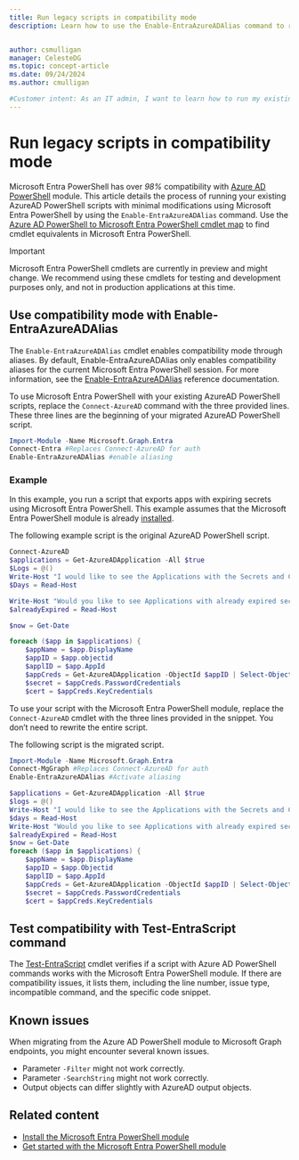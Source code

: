 ```yaml
---
title: Run legacy scripts in compatibility mode 
description: Learn how to use the Enable-EntraAzureADAlias command to run existing AzureAD PowerShell scripts in Microsoft Entra PowerShell with minimal modifications.


author: csmulligan
manager: CelesteDG
ms.topic: concept-article
ms.date: 09/24/2024
ms.author: cmulligan

#Customer intent: As an IT admin, I want to learn how to run my existing scripts from Azure AD PowerShell in Microsoft Entra PowerShell so that I can smoothly transition to using Microsoft Entra PowerShell in my operations.
---
```

# Run legacy scripts in compatibility mode

Microsoft Entra PowerShell has over _98%_ compatibility with [Azure AD PowerShell][azuread-ps] module.
This article details the process of running your existing AzureAD PowerShell scripts with minimal modifications using Microsoft Entra PowerShell by using the `Enable-EntraAzureADAlias` command. Use the [Azure AD PowerShell to Microsoft Entra PowerShell cmdlet map](./azuread-powershell-to-entra-powershell-mapping.md) to find cmdlet equivalents in Microsoft Entra PowerShell.

> [!IMPORTANT]
> Microsoft Entra PowerShell cmdlets are currently in preview and might change. We recommend using these cmdlets for testing and development purposes only, and not in production applications at this time.

## Use compatibility mode with Enable-EntraAzureADAlias

The `Enable-EntraAzureADAlias` cmdlet enables compatibility mode through aliases. By default, Enable-EntraAzureADAlias only enables compatibility aliases for the current Microsoft Entra PowerShell session. For more information, see the [Enable-EntraAzureADAlias][enable-entraazureadalias] reference documentation.

To use Microsoft Entra PowerShell with your existing AzureAD PowerShell scripts, replace the `Connect-AzureAD` command with the three provided lines. These three lines are the beginning of your migrated AzureAD PowerShell script.

```powershell
Import-Module -Name Microsoft.Graph.Entra
Connect-Entra #Replaces Connect-AzureAD for auth
Enable-EntraAzureADAlias #enable aliasing 
```

### Example

In this example, you run a script that exports apps with expiring secrets using Microsoft Entra PowerShell. This example assumes that the Microsoft Entra PowerShell module is already [installed][installation].

The following example script is the original AzureAD PowerShell script.

```powershell
Connect-AzureAD
$applications = Get-AzureADApplication -All $true
$Logs = @()
Write-Host "I would like to see the Applications with the Secrets and Certificates that expire in the next X amount of Days? <<Replace X with the number of days. The answer should be ONLY in Numbers>>" -ForegroundColor Green
$Days = Read-Host

Write-Host "Would you like to see Applications with already expired secrets or certificates as well? <<Answer with [Yes] [No]>>" -ForegroundColor Green
$alreadyExpired = Read-Host

$now = Get-Date

foreach ($app in $applications) {
    $appName = $app.DisplayName
    $appID = $app.objectid
    $applID = $app.AppId
    $appCreds = Get-AzureADApplication -ObjectId $appID | Select-Object -Property PasswordCredentials, KeyCredentials
    $secret = $appCreds.PasswordCredentials
    $cert = $appCreds.KeyCredentials

```

To use your script with the Microsoft Entra PowerShell module, replace the `Connect-AzureAD` cmdlet with the three lines provided in the snippet. You don’t need to rewrite the entire script. 

The following script is the migrated script.

```powershell
Import-Module -Name Microsoft.Graph.Entra
Connect-MgGraph #Replaces Connect-AzureAD for auth
Enable-EntraAzureADAlias #Activate aliasing

$applications = Get-AzureADApplication -All $true
$logs = @()
Write-Host "I would like to see the Applications with the Secrets and Certificates that expire in the next X amount of Days? <<Replace X with the number of days. The answer should be ONLY in Numbers>>" -ForegroundColor Green
$days = Read-Host
Write-Host "Would you like to see Applications with already expired secrets or certificates as well? <<Answer with [Yes] [No]>>" -ForegroundColor Green
$alreadyExpired = Read-Host
$now = Get-Date
foreach ($app in $applications) {
    $appName = $app.DisplayName
    $appID = $app.Objectid
    $applID = $app.AppId
    $appCreds = Get-AzureADApplication -ObjectId $appID | Select-Object -Property PasswordCredentials, KeyCredentials
    $secret = $appCreds.PasswordCredentials
    $cert = $appCreds.KeyCredentials
```

## Test compatibility with Test-EntraScript command

The [Test-EntraScript][testEntrascriptDefinition] cmdlet verifies if a script with Azure AD PowerShell commands works with the Microsoft Entra PowerShell module. If there are compatibility issues, it lists them, including the line number, issue type, incompatible command, and the specific code snippet.

## Known issues

When migrating from the Azure AD PowerShell module to Microsoft Graph endpoints, you might encounter several known issues.

- Parameter `-Filter` might not work correctly.
- Parameter `-SearchString` might not work correctly.
- Output objects can differ slightly with AzureAD output objects.

## Related content

- [Install the Microsoft Entra PowerShell module][installation]
- [Get started with the Microsoft Entra PowerShell module][quickstart]


<!-- link references -->
[azuread-ps]: /powershell/module/azuread
[installation]: installation.md
[testEntrascriptDefinition]: /powershell/module/microsoft.graph.entra/test-entrascript
[enable-entraazureadalias]: /powershell/module/microsoft.graph.entra/enable-entraazureadalias
[quickstart]: get-started-entraps.md
[installation]: installation.md